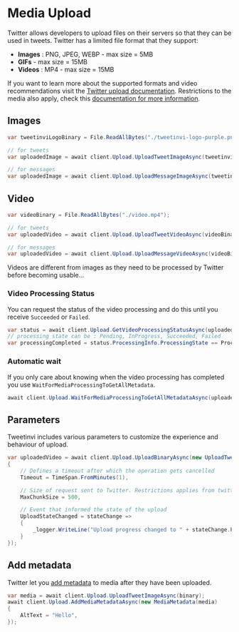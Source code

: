 # Media Upload

Twitter allows developers to upload files on their servers so that they can be used in tweets. Twitter has a limited file format that they support:

* **Images** : PNG, JPEG, WEBP - max size = 5MB
* **GIFs** - max size = 15MB
* **Videos** : MP4 - max size = 15MB

If you want to learn more about the supported formats and video recommendations visit the [Twitter upload documentation](https://developer.twitter.com/en/docs/media/upload-media/overview).
Restrictions to the media also apply, check this [documentation for more information](https://developer.twitter.com/en/docs/media/upload-media/uploading-media/media-best-practices).

## Images

``` c#
var tweetinviLogoBinary = File.ReadAllBytes("./tweetinvi-logo-purple.png");

// for tweets
var uploadedImage = await client.Upload.UploadTweetImageAsync(tweetinviLogoBinary);

// for messages
var uploadedImage = await client.Upload.UploadMessageImageAsync(tweetinviLogoBinary);
```

## Video

``` c#
var videoBinary = File.ReadAllBytes("./video.mp4");

// for tweets
var uploadedVideo = await client.Upload.UploadTweetVideoAsync(videoBinary);

// for messages
var uploadedVideo = await client.Upload.UploadMessageVideoAsync(videoBinary);
```

<div class="warning">
Videos are different from images as they need to be processed by Twitter before becoming usable...
</div>

### Video Processing Status

You can request the status of the video processing and do this until you receive `Succeeded` or `Failed`.

``` c#
var status = await client.Upload.GetVideoProcessingStatusAsync(uploadedVideo);
// processing state can be : Pending, InProgress, Succeeded, Failed
var processingCompleted = status.ProcessingInfo.ProcessingState == ProcessingState.Succeeded;
```

### Automatic wait

If you only care about knowing when the video processing has completed you use `WaitForMediaProcessingToGetAllMetadata`.

``` c#
await client.Upload.WaitForMediaProcessingToGetAllMetadataAsync(uploadedVideo);
```

## Parameters

Tweetinvi includes various parameters to customize the experience and behaviour of upload.

``` c#
var uploadedVideo = await client.Upload.UploadBinaryAsync(new UploadTweetVideoParameters(binary)
{
    // Defines a timeout after which the operation gets cancelled
    Timeout = TimeSpan.FromMinutes(1),

    // Size of request sent to Twitter. Restrictions applies from twitter.
    MaxChunkSize = 500,

    // Event that informed the state of the upload
    UploadStateChanged = stateChange =>
    {
        _logger.WriteLine("Upload progress changed to " + stateChange.Percentage + "%");
    }
});
```

## Add metadata

Twitter let you [add metadata](https://developer.twitter.com/en/docs/media/upload-media/api-reference/post-media-metadata-create) to media after they have been uploaded.

``` c#
var media = await client.Upload.UploadTweetImageAsync(binary);
await client.Upload.AddMediaMetadataAsync(new MediaMetadata(media)
{
    AltText = "Hello",
});
```